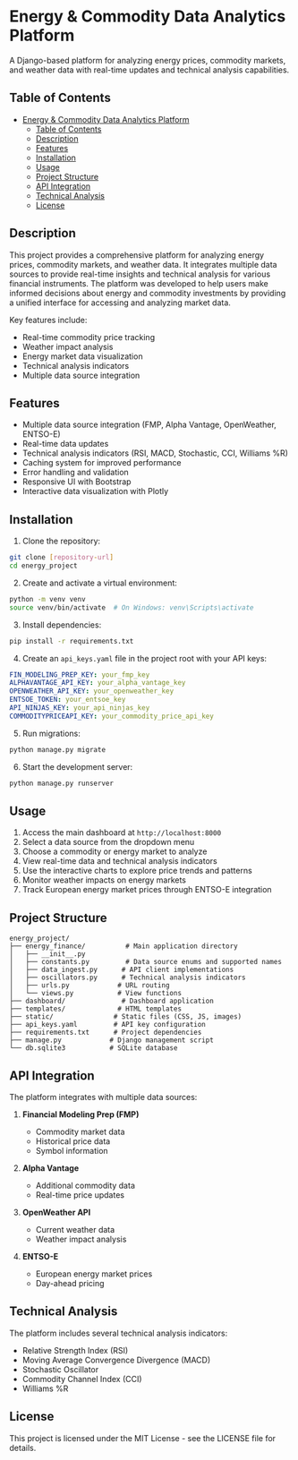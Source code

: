 # Energy & Commodity Data Analytics Platform

A Django-based platform for analyzing energy prices, commodity markets, and weather data with real-time updates and technical analysis capabilities.

## Table of Contents
- [Energy \& Commodity Data Analytics Platform](#energy--commodity-data-analytics-platform)
  - [Table of Contents](#table-of-contents)
  - [Description](#description)
  - [Features](#features)
  - [Installation](#installation)
  - [Usage](#usage)
  - [Project Structure](#project-structure)
  - [API Integration](#api-integration)
  - [Technical Analysis](#technical-analysis)
  - [License](#license)

## Description
This project provides a comprehensive platform for analyzing energy prices, commodity markets, and weather data. It integrates multiple data sources to provide real-time insights and technical analysis for various financial instruments. The platform was developed to help users make informed decisions about energy and commodity investments by providing a unified interface for accessing and analyzing market data.

Key features include:
- Real-time commodity price tracking
- Weather impact analysis
- Energy market data visualization
- Technical analysis indicators
- Multiple data source integration

## Features
- Multiple data source integration (FMP, Alpha Vantage, OpenWeather, ENTSO-E)
- Real-time data updates
- Technical analysis indicators (RSI, MACD, Stochastic, CCI, Williams %R)
- Caching system for improved performance
- Error handling and validation
- Responsive UI with Bootstrap
- Interactive data visualization with Plotly

## Installation

1. Clone the repository:
```bash
git clone [repository-url]
cd energy_project
```

2. Create and activate a virtual environment:
```bash
python -m venv venv
source venv/bin/activate  # On Windows: venv\Scripts\activate
```

3. Install dependencies:
```bash
pip install -r requirements.txt
```

4. Create an `api_keys.yaml` file in the project root with your API keys:
```yaml
FIN_MODELING_PREP_KEY: your_fmp_key
ALPHAVANTAGE_API_KEY: your_alpha_vantage_key
OPENWEATHER_API_KEY: your_openweather_key
ENTSOE_TOKEN: your_entsoe_key
API_NINJAS_KEY: your_api_ninjas_key
COMMODITYPRICEAPI_KEY: your_commodity_price_api_key
```

5. Run migrations:
```bash
python manage.py migrate
```

6. Start the development server:
```bash
python manage.py runserver
```

## Usage

1. Access the main dashboard at `http://localhost:8000`
2. Select a data source from the dropdown menu
3. Choose a commodity or energy market to analyze
4. View real-time data and technical analysis indicators
5. Use the interactive charts to explore price trends and patterns
6. Monitor weather impacts on energy markets
7. Track European energy market prices through ENTSO-E integration

## Project Structure
```
energy_project/
├── energy_finance/          # Main application directory
│   ├── __init__.py
│   ├── constants.py         # Data source enums and supported names
│   ├── data_ingest.py      # API client implementations
│   ├── oscillators.py      # Technical analysis indicators
│   ├── urls.py            # URL routing
│   └── views.py           # View functions
├── dashboard/              # Dashboard application
├── templates/             # HTML templates
├── static/               # Static files (CSS, JS, images)
├── api_keys.yaml         # API key configuration
├── requirements.txt      # Project dependencies
├── manage.py            # Django management script
└── db.sqlite3           # SQLite database
```

## API Integration

The platform integrates with multiple data sources:

1. **Financial Modeling Prep (FMP)**
   - Commodity market data
   - Historical price data
   - Symbol information

2. **Alpha Vantage**
   - Additional commodity data
   - Real-time price updates

3. **OpenWeather API**
   - Current weather data
   - Weather impact analysis

4. **ENTSO-E**
   - European energy market prices
   - Day-ahead pricing

## Technical Analysis

The platform includes several technical analysis indicators:
- Relative Strength Index (RSI)
- Moving Average Convergence Divergence (MACD)
- Stochastic Oscillator
- Commodity Channel Index (CCI)
- Williams %R

## License
This project is licensed under the MIT License - see the LICENSE file for details.

